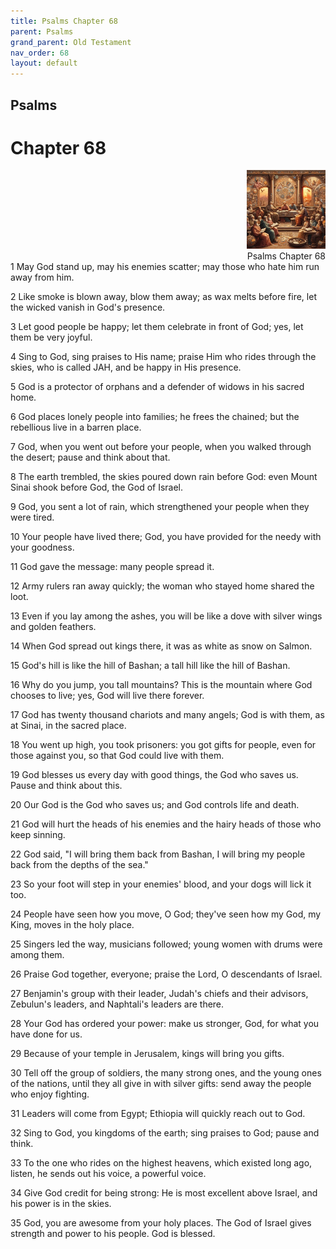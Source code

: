 ```yaml
---
title: Psalms Chapter 68
parent: Psalms
grand_parent: Old Testament
nav_order: 68
layout: default
---
```


## Psalms

# Chapter 68

<div style="clear: both; text-align: right;">
    <img src="/assets/Image/Psalms/500/68.jpg" alt="Psalms Chapter 68" class="chapter-image" style="max-width: 25%; height: auto;"/>
    <figcaption style="font-size: 14px;">Psalms Chapter 68</figcaption>
</div>
1 May God stand up, may his enemies scatter; may those who hate him run away from him.

2 Like smoke is blown away, blow them away; as wax melts before fire, let the wicked vanish in God's presence.

3 Let good people be happy; let them celebrate in front of God; yes, let them be very joyful.

4 Sing to God, sing praises to His name; praise Him who rides through the skies, who is called JAH, and be happy in His presence.

5 God is a protector of orphans and a defender of widows in his sacred home.

6 God places lonely people into families; he frees the chained; but the rebellious live in a barren place.

7 God, when you went out before your people, when you walked through the desert; pause and think about that.

8 The earth trembled, the skies poured down rain before God: even Mount Sinai shook before God, the God of Israel.

9 God, you sent a lot of rain, which strengthened your people when they were tired.

10 Your people have lived there; God, you have provided for the needy with your goodness.

11 God gave the message: many people spread it.

12 Army rulers ran away quickly; the woman who stayed home shared the loot.

13 Even if you lay among the ashes, you will be like a dove with silver wings and golden feathers.

14 When God spread out kings there, it was as white as snow on Salmon.

15 God's hill is like the hill of Bashan; a tall hill like the hill of Bashan.

16 Why do you jump, you tall mountains? This is the mountain where God chooses to live; yes, God will live there forever.

17 God has twenty thousand chariots and many angels; God is with them, as at Sinai, in the sacred place.

18 You went up high, you took prisoners: you got gifts for people, even for those against you, so that God could live with them.

19 God blesses us every day with good things, the God who saves us. Pause and think about this.

20 Our God is the God who saves us; and God controls life and death.

21 God will hurt the heads of his enemies and the hairy heads of those who keep sinning.

22 God said, "I will bring them back from Bashan, I will bring my people back from the depths of the sea."

23 So your foot will step in your enemies' blood, and your dogs will lick it too.

24 People have seen how you move, O God; they've seen how my God, my King, moves in the holy place.

25 Singers led the way, musicians followed; young women with drums were among them.

26 Praise God together, everyone; praise the Lord, O descendants of Israel.

27 Benjamin's group with their leader, Judah's chiefs and their advisors, Zebulun's leaders, and Naphtali's leaders are there.

28 Your God has ordered your power: make us stronger, God, for what you have done for us.

29 Because of your temple in Jerusalem, kings will bring you gifts.

30 Tell off the group of soldiers, the many strong ones, and the young ones of the nations, until they all give in with silver gifts: send away the people who enjoy fighting.

31 Leaders will come from Egypt; Ethiopia will quickly reach out to God.

32 Sing to God, you kingdoms of the earth; sing praises to God; pause and think.

33 To the one who rides on the highest heavens, which existed long ago, listen, he sends out his voice, a powerful voice.

34 Give God credit for being strong: He is most excellent above Israel, and his power is in the skies.

35 God, you are awesome from your holy places. The God of Israel gives strength and power to his people. God is blessed.


